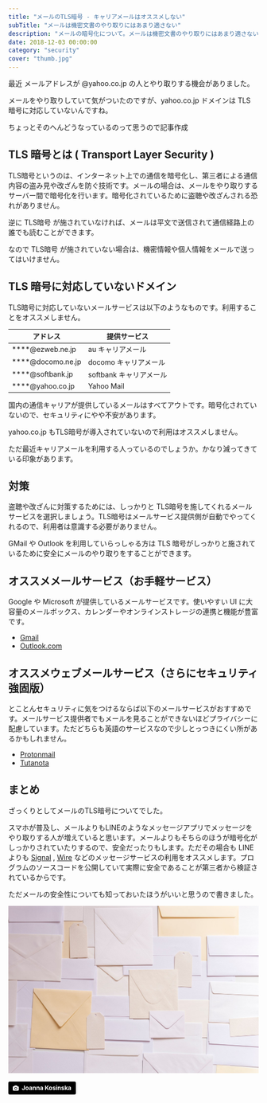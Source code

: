 ```yaml
---
title: "メールのTLS暗号 - キャリアメールはオススメしない"
subTitle: "メールは機密文書のやり取りにはあまり適さない"
description: "メールの暗号化について。メールは機密文書のやり取りにはあまり適さない"
date: 2018-12-03 00:00:00
category: "security"
cover: "thumb.jpg"
---
```


最近 メールアドレスが @yahoo.co.jp の人とやり取りする機会がありました。

メールをやり取りしていて気がついたのですが、yahoo.co.jp ドメインは TLS 暗号に対応していないんですね。

ちょっとそのへんどうなっているのって思うので記事作成

## TLS 暗号とは ( Transport Layer Security )

TLS暗号というのは、インターネット上での通信を暗号化し、第三者による通信内容の盗み見や改ざんを防ぐ技術です。メールの場合は、メールをやり取りするサーバー間で暗号化を行います。暗号化されているために盗聴や改ざんされる恐れがありません。

逆に TLS暗号 が施されていなければ、メールは平文で送信されて通信経路上の誰でも読むことができます。

なので TLS暗号 が施されていない場合は、機密情報や個人情報をメールで送ってはいけません。

## TLS 暗号に対応していないドメイン

TLS暗号に対応していないメールサービスは以下のようなものです。利用することをオススメしません。

| アドレス          | 提供サービス            |
| ----------------- | ----------------------- |
| ****@ezweb.ne.jp  | au キャリアメール       |
| ****@docomo.ne.jp | docomo キャリアメール   |
| ****@softbank.jp  | softbank キャリアメール |
| ****@yahoo.co.jp  | Yahoo Mail              |

国内の通信キャリアが提供しているメールはすべてアウトです。暗号化されていないので、セキュリティにやや不安があります。

yahoo.co.jp もTLS暗号が導入されていないので利用はオススメしません。

ただ最近キャリアメールを利用する人っているのでしょうか。かなり減ってきている印象があります。

## 対策

盗聴や改ざんに対策するためには、しっかりと TLS暗号を施してくれるメールサービスを選択しましょう。TLS暗号はメールサービス提供側が自動でやってくれるので、利用者は意識する必要がありません。

GMail や Outlook を利用していらっしゃる方は TLS 暗号がしっかりと施されているために安全にメールのやり取りをすることができます。

## オススメメールサービス（お手軽サービス）

Google や Microsoft が提供しているメールサービスです。使いやすい UI に大容量のメールボックス、カレンダーやオンラインストレージの連携と機能が豊富です。

* [Gmail](https://mail.google.com)
* [Outlook.com](https://outlook.live.com/owa/)

## オススメウェブメールサービス（さらにセキュリティ強固版）

とことんセキュリティに気をつけるならば以下のメールサービスがおすすめです。メールサービス提供者でもメールを見ることができないほどプライバシーに配慮しています。ただどちらも英語のサービスなので少しとっつきにくい所があるかもしれません。

* [Protonmail](https://protonmail.com)
* [Tutanota](https://tutanota.com)

## まとめ

ざっくりとしてメールのTLS暗号についてでした。

スマホが普及し、メールよりもLINEのようなメッセージアプリでメッセージをやり取りする人が増えていると思います。メールよりもそちらのほうが暗号化がしっかりされていたりするので、安全だったりもします。ただその場合も LINE よりも [Signal](https://signal.org) , [Wire](https://wire.com/en/) などのメッセージサービスの利用をオススメします。プログラムのソースコードを公開していて実際に安全であることが第三者から検証されているからです。

ただメールの安全性についても知っておいたほうがいいと思うので書きました。

![](mail.jpg)

<a style="background-color:black;color:white;text-decoration:none;padding:4px 6px;font-family:-apple-system, BlinkMacSystemFont, &quot;San Francisco&quot;, &quot;Helvetica Neue&quot;, Helvetica, Ubuntu, Roboto, Noto, &quot;Segoe UI&quot;, Arial, sans-serif;font-size:12px;font-weight:bold;line-height:1.2;display:inline-block;border-radius:3px" href="https://unsplash.com/@joannakosinska?utm_medium=referral&amp;utm_campaign=photographer-credit&amp;utm_content=creditBadge" target="_blank" rel="noopener noreferrer" title="Download free do whatever you want high-resolution photos from Joanna Kosinska"><span style="display:inline-block;padding:2px 3px"><svg xmlns="http://www.w3.org/2000/svg" style="height:12px;width:auto;position:relative;vertical-align:middle;top:-1px;fill:white" viewBox="0 0 32 32"><title>unsplash-logo</title><path d="M20.8 18.1c0 2.7-2.2 4.8-4.8 4.8s-4.8-2.1-4.8-4.8c0-2.7 2.2-4.8 4.8-4.8 2.7.1 4.8 2.2 4.8 4.8zm11.2-7.4v14.9c0 2.3-1.9 4.3-4.3 4.3h-23.4c-2.4 0-4.3-1.9-4.3-4.3v-15c0-2.3 1.9-4.3 4.3-4.3h3.7l.8-2.3c.4-1.1 1.7-2 2.9-2h8.6c1.2 0 2.5.9 2.9 2l.8 2.4h3.7c2.4 0 4.3 1.9 4.3 4.3zm-8.6 7.5c0-4.1-3.3-7.5-7.5-7.5-4.1 0-7.5 3.4-7.5 7.5s3.3 7.5 7.5 7.5c4.2-.1 7.5-3.4 7.5-7.5z"></path></svg></span><span style="display:inline-block;padding:2px 3px">Joanna Kosinska</span></a>